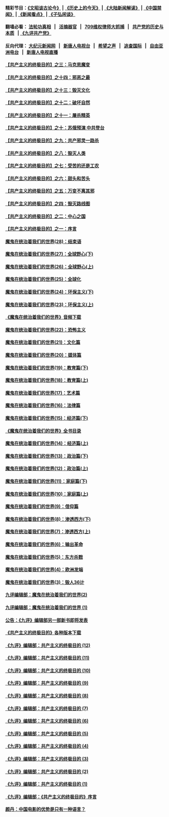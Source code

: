 #### 精彩节目：[《文昭谈古论今》](http://134.209.198.168/wenzhao) | [《历史上的今天》](http://134.209.198.168/today-in-history) | [《大陆新闻解读》](http://134.209.198.168/ntdtv-comedy) | [《中国禁闻》](http://134.209.198.168/ntdtv-news) | [《新闻看点》](http://134.209.198.168/news-insight) | [《子弘闲谈》](http://134.209.198.168/zihongxiantan/) 

  #### 翻墙必看： [法轮功真相](http://134.209.198.168:10000/videos/truth.html) &nbsp;&nbsp;|&nbsp;&nbsp; [活摘器官](http://134.209.198.168:10000/videos/res/Organs/) &nbsp;&nbsp;|&nbsp;&nbsp; [709维权律师大抓捕](http://134.209.198.168:10000/videos/709/) &nbsp;&nbsp;|&nbsp;&nbsp; [共产党的历史与本质](http://134.209.198.168:10000/videos/ccp.html) &nbsp;&nbsp;| [《九评共产党》](http://134.209.198.168:10000/videos/jiuping/) 

#### 反向代理： [大纪元新闻网](http://134.209.198.168:10080/) &nbsp;&nbsp;|&nbsp;&nbsp; [新唐人电视台](http://134.209.198.168:8000/) &nbsp;&nbsp;|&nbsp;&nbsp; [希望之声](http://134.209.198.168:8200/) &nbsp;&nbsp;|&nbsp;&nbsp; [追查国际](http://134.209.198.168:10010/) &nbsp;&nbsp;|&nbsp;&nbsp; [自由亚洲电台](http://134.209.198.168:9800/) &nbsp;&nbsp;|&nbsp;&nbsp; [新唐人电视直播](http://134.209.198.168/) 

#### [【共产主义的终极目的】之三：马克思魔变](../pages/nsc422/n11061941.md?t=04010637) 

#### [【共产主义的终极目的】之十四：邪恶之最](../pages/nsc422/n11150249.md?t=04010637) 

#### [【共产主义的终极目的】之十三：毁灭文化](../pages/nsc422/n11135227.md?t=04010637) 

#### [【共产主义的终极目的】之十二：破坏自然](../pages/nsc422/n11135214.md?t=04010637) 

#### [【共产主义的终极目的】之十一：屠杀精英](../pages/nsc422/n11118442.md?t=04010637) 

#### [【共产主义的终极目的】之十：苏俄预演 中共登台](../pages/nsc422/n11118424.md?t=04010637) 

#### [【共产主义的终极目的】之九：共产邪灵一路杀](../pages/nsc422/n11114139.md?t=04010637) 

#### [【共产主义的终极目的】之八：毁灭人类](../pages/nsc422/n11108503.md?t=04010637) 

#### [【共产主义的终极目的】之七：受苦的还是工农](../pages/nsc422/n11101809.md?t=04010637) 

#### [【共产主义的终极目的】之六：甜头和苦头](../pages/nsc422/n11096971.md?t=04010637) 

#### [【共产主义的终极目的】之五：万变不离其邪](../pages/nsc422/n11091285.md?t=04010637) 

#### [【共产主义的终极目的】之四：毁灭路线图](../pages/nsc422/n11086284.md?t=04010637) 

#### [【共产主义的终极目的】之二：中心之国](../pages/nsc422/n11047728.md?t=04010637) 

#### [【共产主义的终极目的】之一：序言](../pages/nsc422/n11086077.md?t=04010637) 

#### [魔鬼在统治着我们的世界(28)：结束语](../pages/nsc422/n10936246.md?t=04010637) 

#### [魔鬼在统治着我们的世界(27)：全球野心(下)](../pages/nsc422/n10928319.md?t=04010637) 

#### [魔鬼在统治着我们的世界(26)：全球野心(上)](../pages/nsc422/n10900318.md?t=04010637) 

#### [魔鬼在统治着我们的世界(25)：全球化](../pages/nsc422/n10788205.md?t=04010637) 

#### [魔鬼在统治着我们的世界(24)：环保主义(下)](../pages/nsc422/n10695307.md?t=04010637) 

#### [魔鬼在统治着我们的世界(23)：环保主义(上)](../pages/nsc422/n10688613.md?t=04010637) 

#### [《魔鬼在统治着我们的世界》音频下载](../pages/nsc422/n10635553.md?t=04010637) 

#### [魔鬼在统治着我们的世界(22)：恐怖主义](../pages/nsc422/n10614727.md?t=04010637) 

#### [魔鬼在统治着我们的世界(21)：文化篇](../pages/nsc422/n10597706.md?t=04010637) 

#### [魔鬼在统治着我们的世界(20)：媒体篇](../pages/nsc422/n10586579.md?t=04010637) 

#### [魔鬼在统治着我们的世界(19)：教育篇(下)](../pages/nsc422/n10564808.md?t=04010637) 

#### [魔鬼在统治着我们的世界(18)：教育篇(上)](../pages/nsc422/n10526970.md?t=04010637) 

#### [魔鬼在统治着我们的世界(17)：艺术篇](../pages/nsc422/n10499093.md?t=04010637) 

#### [魔鬼在统治着我们的世界(16)：法律篇](../pages/nsc422/n10485969.md?t=04010637) 

#### [魔鬼在统治着我们的世界(15)：经济篇(下)](../pages/nsc422/n10469975.md?t=04010637) 

#### [《魔鬼在统治着我们的世界》全书目录](../pages/nsc422/n10464261.md?t=04010637) 

#### [魔鬼在统治着我们的世界(14)：经济篇(上)](../pages/nsc422/n10457370.md?t=04010637) 

#### [魔鬼在统治着我们的世界(13)：政治篇(下)](../pages/nsc422/n10448270.md?t=04010637) 

#### [魔鬼在统治着我们的世界(12)：政治篇(上)](../pages/nsc422/n10444576.md?t=04010637) 

#### [魔鬼在统治着我们的世界(11)：家庭篇(下)](../pages/nsc422/n10440961.md?t=04010637) 

#### [魔鬼在统治着我们的世界(10)：家庭篇(上)](../pages/nsc422/n10435448.md?t=04010637) 

#### [魔鬼在统治着我们的世界(9)：信仰篇](../pages/nsc422/n10432159.md?t=04010637) 

#### [魔鬼在统治着我们的世界(8)：渗透西方(下)](../pages/nsc422/n10429603.md?t=04010637) 

#### [魔鬼在统治着我们的世界(7)：渗透西方(上)](../pages/nsc422/n10426013.md?t=04010637) 

#### [魔鬼在统治着我们的世界(6)：输出革命](../pages/nsc422/n10421536.md?t=04010637) 

#### [魔鬼在统治着我们的世界(5)：东方杀戮](../pages/nsc422/n10417707.md?t=04010637) 

#### [魔鬼在统治着我们的世界(4)：欧洲发端](../pages/nsc422/n10414890.md?t=04010637) 

#### [魔鬼在统治着我们的世界(3)：毁人36计](../pages/nsc422/n10411583.md?t=04010637) 

#### [九评编辑部：魔鬼在统治着我们的世界(2)](../pages/nsc422/n10410036.md?t=04010637) 

#### [九评编辑部：魔鬼在统治着我们的世界 (1)](../pages/nsc422/n10406825.md?t=04010637) 

#### [公告：《九评》编辑部另一部新书即将发表](../pages/nsc422/n10405104.md?t=04010637) 

#### [《共产主义的终极目的》各种版本下载](../pages/nsc422/n10022138.md?t=04010637) 

#### [《九评》编辑部：共产主义的终极目的 (12)](../pages/nsc422/n9933272.md?t=04010637) 

#### [《九评》编辑部：共产主义的终极目的 (11)](../pages/nsc422/n9924973.md?t=04010637) 

#### [《九评》编辑部：共产主义的终极目的 (10)](../pages/nsc422/n9920883.md?t=04010637) 

#### [《九评》编辑部：共产主义的终极目的 (9)](../pages/nsc422/n9916363.md?t=04010637) 

#### [《九评》编辑部：共产主义的终极目的 (8)](../pages/nsc422/n9912488.md?t=04010637) 

#### [《九评》编辑部：共产主义的终极目的 (7)](../pages/nsc422/n9901176.md?t=04010637) 

#### [《九评》编辑部：共产主义的终极目的 (6)](../pages/nsc422/n9899359.md?t=04010637) 

#### [《九评》编辑部：共产主义的终极目的 (5)](../pages/nsc422/n9893174.md?t=04010637) 

#### [《九评》编辑部：共产主义的终极目的 (4)](../pages/nsc422/n9891246.md?t=04010637) 

#### [《九评》编辑部：共产主义的终极目的 (3)](../pages/nsc422/n9879879.md?t=04010637) 

#### [《九评》编辑部：共产主义的终极目的 (2)](../pages/nsc422/n9876205.md?t=04010637) 

#### [《九评》编辑部：共产主义的终极目的 (1)](../pages/nsc422/n9865857.md?t=04010637) 

#### [《九评》编辑部：《共产主义的终极目的》序言](../pages/nsc422/n9862666.md?t=04010637) 

#### [颜丹：中国电影的优势是只有一种语言？](../pages/nsc422/n9583062.md?t=04010637) 


